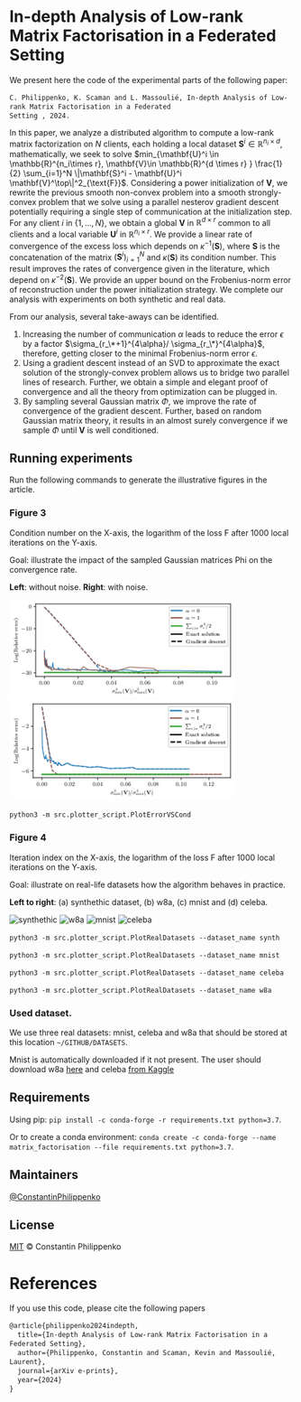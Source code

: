 # In-depth Analysis of Low-rank Matrix Factorisation in a Federated Setting
We present here the code of the experimental parts of the following paper:
```
C. Philippenko, K. Scaman and L. Massoulié, In-depth Analysis of Low-rank Matrix Factorisation in a Federated 
Setting , 2024.
```

In this paper, we analyze a distributed algorithm to compute a low-rank matrix factorization on $N$ clients, each 
holding a local dataset $\mathbf{S}^i \in \mathbb{R}^{n_i \times d}$, mathematically, we seek to solve 
$min_{\mathbf{U}^i \in \mathbb{R}^{n_i\times r}, \mathbf{V}\in \mathbb{R}^{d \times r} } \frac{1}{2} \sum_{i=1}^N \|\mathbf{S}^i - \mathbf{U}^i \mathbf{V}^\top\|^2_{\text{F}}$. 
Considering a power initialization of $\mathbf{V}$, we rewrite the previous smooth non-convex problem into a smooth 
strongly-convex problem that we solve using a parallel nesterov gradient descent potentially requiring a single step of 
communication at the initialization step. For any client $i$ in $\{1, \dots, N\}$, we obtain a global $\mathbf{V}$ in 
$\mathbb{R}^{d \times r}$ common to all clients and a local variable $\mathbf{U}^i$ in $\mathbb{R}^{n_i \times r}$. We 
provide a linear rate of convergence of the excess loss which depends on $\kappa^{-1}(\mathbf{S})$, where $\mathbf{S}$ 
is the concatenation of the matrix $(\mathbf{S}^i)_{i=1}^N$ and $\kappa(\mathbf{S})$ its condition number. This result 
improves the rates of convergence given in the literature, which depend on $\kappa^{-2}(\mathbf{S})$. We provide an 
upper bound on the Frobenius-norm error of reconstruction under the power initialization strategy. We complete our 
analysis with experiments on both synthetic and real data.


From our analysis, several take-aways can be identified.
1. Increasing the number of communication $\alpha$ leads to reduce the error $\epsilon$ by a factor 
$\sigma_{r_\*+1}^{4\alpha}/ \sigma_{r_\*}^{4\alpha}$, therefore, getting closer to the minimal Frobenius-norm error 
$\epsilon$.
2. Using a gradient descent instead of an SVD to approximate the exact solution of the strongly-convex problem allows us 
to bridge two parallel lines of research. Further, we obtain a simple and elegant proof of convergence and all the 
theory from optimization can be plugged in.
3. By sampling several Gaussian matrix $\Phi$, we improve the rate of convergence of the gradient descent. Further, 
based on random Gaussian matrix theory, it results in an almost surely convergence if we sample $\Phi$ until 
$\mathbf{V}$ is well conditioned.

## Running experiments

Run the following commands to generate the illustrative figures in the article.

### Figure 3

Condition number on the X-axis, the logarithm of the loss F after 1000 local iterations on the Y-axis.

Goal: illustrate the impact of the sampled Gaussian matrices Phi on the convergence rate.


**Left**: without noise. **Right**: with noise.

<p float="left">
  <img src="pictures_for_README/convergence_vs_cond_synth_N25_d200_r5_U_eps0.png" alt="Condition number on X-axis, loss 
on Y-axis, without noise" width="400"/>
  <img src="pictures_for_README/convergence_vs_cond_synth_N25_d200_r5_U_eps1e-06.png" alt="Condition number on X-axis, 
loss on Y-axis, with noise" width="400"/>
</p>

```python3 -m src.plotter_script.PlotErrorVSCond```

### Figure 4

Iteration index on the X-axis, the logarithm of the loss F after 1000 local iterations on the Y-axis.

Goal: illustrate on real-life datasets how the algorithm behaves in practice.


**Left to right**: (a) synthethic dataset, (b) w8a, (c) mnist and (d) celeba.

<p float="left">
  <img src="pictures_for_README/synth_N25_d200_r5_U_eps1e-06.png" alt="synthethic" width="200"/>
  <img src="pictures_for_README/w8a_N25_d300_r20_U.png" alt="w8a" width="200"/>
  <img src="pictures_for_README/mnist_N10_d784_r20_U.png" alt="mnist" width="200"/>
  <img src="pictures_for_README/celeba_N25_d3072_r20_U.png" alt="celeba" width="200"/>
</p>


```python3 -m src.plotter_script.PlotRealDatasets --dataset_name synth```

```python3 -m src.plotter_script.PlotRealDatasets --dataset_name mnist```

```python3 -m src.plotter_script.PlotRealDatasets --dataset_name celeba```

```python3 -m src.plotter_script.PlotRealDatasets --dataset_name w8a```

### Used dataset.

We use three real datasets: mnist, celeba and w8a that should be stored at this location ```~/GITHUB/DATASETS```.

Mnist is automatically downloaded if it not present. The user should download w8a 
[here](https://www.csie.ntu.edu.tw/~cjlin/libsvmtools/datasets/binary/w8a) and celeba 
[from Kaggle](https://www.kaggle.com/datasets/jessicali9530/celeba-dataset) 


## Requirements

Using pip:
```pip install -c conda-forge -r requirements.txt python=3.7```. 

Or to create a conda environment: ```conda create -c conda-forge --name matrix_factorisation --file requirements.txt python=3.7```.

## Maintainers

[@ConstantinPhilippenko](https://github.com/philipco)

## License

[MIT](LICENSE) © Constantin Philippenko

# References
If you use this code, please cite the following papers

```
@article{philippenko2024indepth,
  title={In-depth Analysis of Low-rank Matrix Factorisation in a Federated Setting},
  author={Philippenko, Constantin and Scaman, Kevin and Massoulié, Laurent},
  journal={arXiv e-prints},
  year={2024}
}
```
